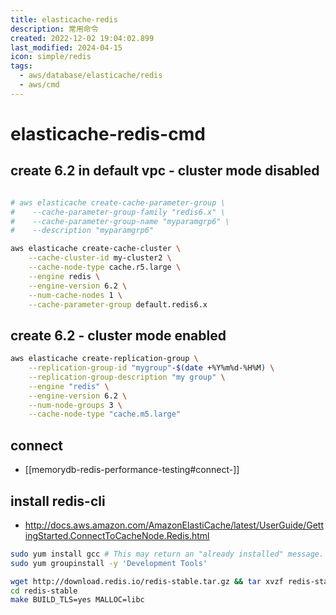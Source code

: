 ```yaml
---
title: elasticache-redis
description: 常用命令
created: 2022-12-02 19:04:02.899
last_modified: 2024-04-15
icon: simple/redis
tags:
  - aws/database/elasticache/redis
  - aws/cmd
---
```

# elasticache-redis-cmd
## create 6.2 in default vpc - cluster mode disabled

```sh

# aws elasticache create-cache-parameter-group \
#    --cache-parameter-group-family "redis6.x" \
#    --cache-parameter-group-name "myparamgrp6" \
#    --description "myparamgrp6"

aws elasticache create-cache-cluster \
    --cache-cluster-id my-cluster2 \
    --cache-node-type cache.r5.large \
    --engine redis \
    --engine-version 6.2 \
    --num-cache-nodes 1 \
    --cache-parameter-group default.redis6.x 

```

## create 6.2 - cluster mode enabled
```sh
aws elasticache create-replication-group \
    --replication-group-id "mygroup"-$(date +%Y%m%d-%H%M) \
    --replication-group-description "my group" \
    --engine "redis" \
    --engine-version 6.2 \
    --num-node-groups 3 \
    --cache-node-type "cache.m5.large"

```

## connect
- [[memorydb-redis-performance-testing#connect-]]

## install redis-cli
- http://docs.aws.amazon.com/AmazonElastiCache/latest/UserGuide/GettingStarted.ConnectToCacheNode.Redis.html
```sh
sudo yum install gcc # This may return an "already installed" message. That's OK.
sudo yum groupinstall -y 'Development Tools'

wget http://download.redis.io/redis-stable.tar.gz && tar xvzf redis-stable.tar.gz
cd redis-stable
make BUILD_TLS=yes MALLOC=libc

```





